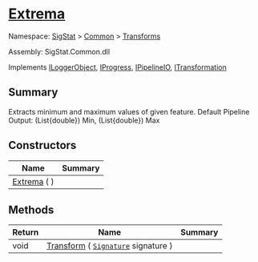 # [Extrema](./Extrema.md)

Namespace: [SigStat]() > [Common](./../README.md) > [Transforms](./README.md)

Assembly: SigStat.Common.dll

Implements [ILoggerObject](./../ILoggerObject.md), [IProgress](./../Helpers/IProgress.md), [IPipelineIO](./../Pipeline/IPipelineIO.md), [ITransformation](./../ITransformation.md)

## Summary
Extracts minimum and maximum values of given feature.  <para>Default Pipeline Output: (List{double}) Min, (List{double}) Max </para>

## Constructors

| Name | Summary | 
| --- | --- | 
| [Extrema](./../../../ctor/Extrema-100663617.md) (  ) |  | 


## Methods

| Return | Name | Summary | 
| --- | --- | --- | 
| void | [Transform](./Methods/Extrema-100663616.md) ( [`Signature`](./../Signature.md) signature ) |  | 


